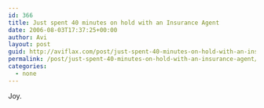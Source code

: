 ```yaml
---
id: 366
title: Just spent 40 minutes on hold with an Insurance Agent
date: 2006-08-03T17:37:25+00:00
author: Avi
layout: post
guid: http://aviflax.com/post/just-spent-40-minutes-on-hold-with-an-insurance-agent/
permalink: /post/just-spent-40-minutes-on-hold-with-an-insurance-agent/
categories:
  - none
---
```

Joy.